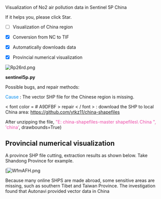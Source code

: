 Visualization of No2 air pollution data in Sentinel 5P China

If it helps you, please click Star.

- [ ] Visualization of China region

- [x] Conversion from NC to TIF

- [x] Automatically downloads data

- [x] Provincial numerical visualization

![Rp26rd.png](https://z3.ax1x.com/2021/06/18/Rp26rd.png)

**sentinel5p.py**

Possible bugs, and repair methods:

<font color="**#28B9CF**"> Cause </font> : The vector SHP file for the Chinese region is missing.

< font color = # A9DFBF > repair < / font > : download the SHP to local China area: https://github.com/ytkz11/china-shapefiles

After unzipping the file, <font color="#EC49A7">"E: china-shapefiles-master shapefiles\ China ",</font><font color="#EC49A7"> 'china'</font>, drawbounds=True)



## Provincial numerical visualization

A province SHP file cutting, extraction results as shown below. Take Shandong Province for example.

[![WfmAFH.png](https://z3.ax1x.com/2021/07/26/WfmAFH.png)





Because many online SHPS are made abroad, some sensitive areas are missing, such as southern Tibet and Taiwan Province. The investigation found that Autonavi provided vector data in China

